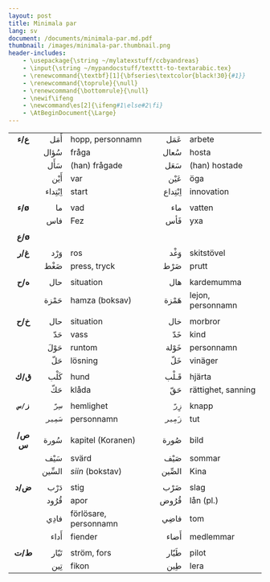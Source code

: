 ```yaml
---
layout: post
title: Minimala par
lang: sv
document: /documents/minimala-par.md.pdf
thumbnail: /images/minimala-par.thumbnail.png
header-includes:
    - \usepackage{\string ~/mylatexstuff/ccbyandreas}
    - \input{\string ~/mypandocstuff/texttt-to-textarabic.tex}
    - \renewcommand{\textbf}[1]{\bfseries\textcolor{black!30}{#1}}
    - \renewcommand{\toprule}{\null}
    - \renewcommand{\bottomrule}{\null}
    - \newif\ifeng
    - \newcommand\es[2]{\ifeng#1\else#2\fi}
    - \AtBeginDocument{\Large}
---
```



|           |        |                       |        |                    |
| :-:       | -:     | :-                    | -:     | :-                 |
| **ع/ء**   | أَمَل    | hopp, personnamn      | عَمَل    | arbete             |
|           | سُؤال   | fråga                 | سُعال   | hosta              |
|           | سَأَل    | (han) frågade         | سَعَل    | (han) hostade      |
|           | أَيْن    | var                   | عَيْن    | öga                |
|           | اِبْتِداء | start                 | اِبْتِداع | innovation         |
|           |        |                       |        |                    |
| **ء/ø**   | ما     | vad                   | ماء    | vatten             |
|           | فاس    | Fez                   | فَأس    | yxa                |
|           |        |                       |        |                    |
| **ع/ø**   |        |                       |        |                    |
|           |        |                       |        |                    |
| **غ/ر**   | وَرْد    | ros                   | وَغْد    | skitstövel         |
|           | ضَغْط    | press, tryck          | ضَرْط    | prutt              |
|           |        |                       |        |                    |
| **ه/ح**   | حال    | situation             | هال    | kardemumma         |
|           | حَمْزة   | hamza (boksav)        | هَمْزة   | lejon, personnamn  |
|           |        |                       |        |                    |
| **خ/ح**   | حال    | situation             | خال    | morbror            |
|           | حَدّ     | vass                  | خَدّ     | kind               |
|           | حَوْلَ    | runtom                | خَوْلة   | personnamn         |
|           | حَلّ     | lösning               | خَلّ     | vinäger            |
|           |        |                       |        |                    |
| **ق/ك**   | كَلْب    | hund                  | قَـلْب   | hjärta             |
|           | حَكّ     | klåda                 | حَقّ     | rättighet, sanning |
|           |        |                       |        |                    |
| **`ز/س`** | `سِرّ`   | hemlighet             | `زِِرّ`   | knapp              |
|           | `سَمِير` | personnamn            | `زَمِير` | tut                |
|           |        |                       |        |                    |
| **ص/س**   | سُورة   | kapitel (Koranen)     | صُورة   | bild               |
|           | سَيْف    | svärd                 | صَيْف    | sommar             |
|           | السِّين  | *siin* (bokstav)      | الصِّين  | Kina               |
|           |        |                       |        |                    |
| **ض/د**   | دَرْب    | stig                  | ضَرْب    | slag               |
|           | قُرُود   | apor                  | قُرُوض   | lån (pl.)          |
|           | فادِي   | förlösare, personnamn | فاضِي   | tom                |
|           | أَداء   | fiender               | أَضاء   | medlemmar          |
|           |        |                       |        |                    |
| **ط/ت**   | تَيّار   | ström, fors           | طَيّار   | pilot              |
|           | تِين    | fikon                 | طِين    | lera               |
